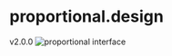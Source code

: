 # proportional.design

v2.0.0
![proportional interface](https://res.cloudinary.com/da32ufmnf/image/upload/v1640914624/proportional.design-v2/v2/02_bug3fd.jpg)

